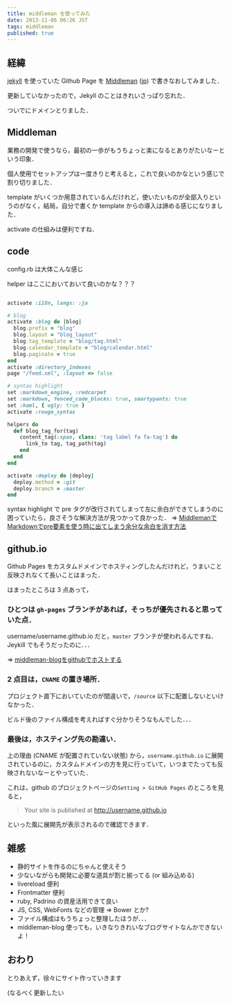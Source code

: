 ```yaml
---
title: middleman を使ってみた
date: 2013-11-06 06:26 JST
tags: middleman
published: true
---
```


## 経緯

[jekyll](http://jekyllrb.com/) を使っていた Github Page を [Middleman](http://middlemanapp.com/) ([jp](http://middlemanjp.github.io/)) で書きなおしてみました．

更新していなかったので，Jekyll のことはきれいさっぱり忘れた．

ついでにドメインとりました．


## Middleman

業務の開発で使うなら，最初の一歩がもうちょっと楽になるとありがたいなーという印象．

個人使用でセットアップは一度きりと考えると，これで良いのかなという感じで割り切りました．

template がいくつか用意されているんだけれど，使いたいものが全部入りというのがなく，結局，自分で書くか template からの導入は諦める感じになりました．

activate の仕組みは便利ですね．

## code

config.rb は大体こんな感じ

helper はここにおいておいて良いのかな？？？

```ruby

activate :i18n, langs: :ja

# blog
activate :blog do |blog|
  blog.prefix = "blog"
  blog.layout = "blog_layout"
  blog.tag_template = "blog/tag.html"
  blog.calendar_template = "blog/calendar.html"
  blog.paginate = true
end
activate :directory_indexes
page "/feed.xml", :layout => false

# syntax highlight
set :markdown_engine, :redcarpet
set :markdown, fenced_code_blocks: true, smartypants: true
set :haml, { ugly: true }
activate :rouge_syntax

helpers do
  def blog_tag_for(tag)
    content_tag(:span, class: 'tag label fa fa-tag') do
      link_to tag, tag_path(tag)
    end
  end
end

activate :deploy do |deploy|
  deploy.method = :git
  deploy.branch = :master
end
```

syntax highlight で pre タグが改行されてしまって左に余白ができてしまうのに困っていたら，良さそうな解決方法が見つかって良かった．
=> [MiddlemanでMarkdownでpre要素を使う時に出てしまう余分な余白を消す方法](http://qiita.com/kumanoayumi/items/3e39936882db5aa912d6)


## github.io

Github Pages をカスタムドメインでホスティングしたんだけれど，うまいこと反映されなくて長いことはまった．

はまったところは 3 点あって，


### ひとつは `gh-pages` ブランチがあれば，そっちが優先されると思っていた点．

username/username.github.io だと，`master` ブランチが使われるんですね．Jeykill でもそうだったのに．．．

=> [middleman-blogをgithubでホストする](http://blog.coiney.com/2013/06/21/host-middleman-blog-on-github/)


### 2 点目は，`CNAME` の置き場所．

プロジェクト直下においていたのが間違いで，`/source` 以下に配置しないといけなかった．

ビルド後のファイル構成を考えればすぐ分かりそうなもんでした．．．


### 最後は，ホスティング先の勘違い．

上の理由 (CNAME が配置されていない状態) から，`username.github.io` に展開されているのに，カスタムドメインの方を見に行っていて，いつまでたっても反映されないなーとやっていた．

これは，github のプロジェクトページの`Setting > GitHub Pages` のところを見ると，

> Your site is published at http://username.github.io

といった風に展開先が表示されるので確認できます．


## 雑感

+ 静的サイトを作るのにちゃんと使えそう
+ 少ないながらも開発に必要な道具が割と揃ってる (or 組み込める)
+ livereload 便利
+ Frontmatter 便利
+ ruby, Padrino の資産活用できて良い
+ JS, CSS, WebFonts などの管理 => Bower とか?
+ ファイル構成はもうちょっと整理したほうが．．．
+ middleman-blog 使っても，いきなりきれいなブログサイトなんかできないよ！

## おわり

とりあえず，徐々にサイト作っていきます

(なるべく更新したい
